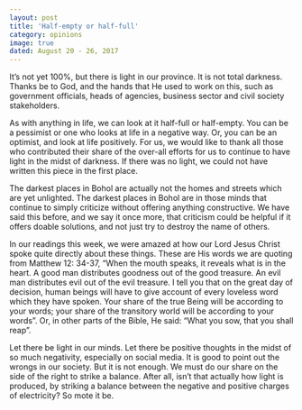 ```yaml
---
layout: post
title: 'Half-empty or half-full'
category: opinions
image: true
dated: August 20 - 26, 2017
---
```


It’s not yet 100%, but there is light in our province. It is not total darkness. Thanks be to God, and the hands that He used to work on this, such as government officials, heads of agencies,  business sector and civil society stakeholders.

As with anything in life, we can look at it half-full or half-empty. You can be a pessimist or one who looks at life in a negative way. Or, you can be an optimist, and look at life positively. For us, we would like to thank all those who contributed their share of the over-all efforts for us to continue to have light in the midst of darkness. If there was no light, we could not have written this piece in the first place.

The darkest places in Bohol are actually not the homes and streets which are yet unlighted. The darkest places in Bohol are in those minds that continue to simply criticize without offering anything constructive. We have said this before, and we say it once more, that criticism could be helpful if it offers doable solutions, and not just try to destroy the name of others.

In our readings this week, we were amazed at how our Lord Jesus Christ spoke quite directly about these things. These are His words we are quoting from Matthew 12: 34-37, “When the mouth speaks, it reveals what is in the heart. A good man distributes goodness out of the good treasure. An evil man distributes evil out of the evil treasure. I tell you that on the great day of decision, human beings will have to give account of every loveless word which they have spoken. Your share of the true Being will be according to your words; your share of the transitory world will be according to your words”. Or, in other parts of the Bible, He said: “What you sow, that you shall reap”.

Let there be light in our minds. Let there be positive thoughts in the midst of so much negativity, especially on social media. It is good to point out the wrongs in our society. But it is not enough. We must do our share on the side of the right to strike a balance. After all, isn’t that actually how light is produced, by striking a balance between the negative and positive charges of electricity? So mote it be.
